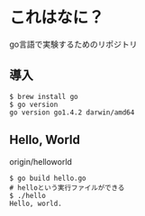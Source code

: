 # これはなに？
go言語で実験するためのリポジトリ

## 導入
```
$ brew install go
$ go version
go version go1.4.2 darwin/amd64
```

## Hello, World

origin/helloworld

```
$ go build hello.go
# helloという実行ファイルができる
$ ./hello
Hello, world.
```